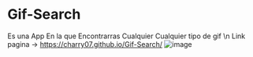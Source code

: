 # Gif-Search

Es una App En la que Encontrarras Cualquier Cualquier tipo de gif \n
Link pagina -> https://charry07.github.io/Gif-Search/
![image](https://user-images.githubusercontent.com/85309832/203441049-39974a4e-674b-4ea8-a5fb-dc66116c30f3.png)
